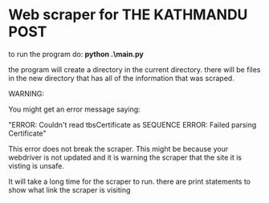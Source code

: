 # Web scraper for THE KATHMANDU POST

to run the program do: **python .\main.py**

the program will create a directory in the current directory. 
there will be files in the new directory that has all of the information that was scraped. 

WARNING: 

You might get an error message saying:

"ERROR: Couldn't read tbsCertificate as SEQUENCE
ERROR: Failed parsing Certificate"

This error does not break the scraper. This might be because your webdriver is not updated and it is warning the scraper that the site it is visting is unsafe.  

It will take a long time for the scraper to run. there are print statements to show what link the scraper is visiting